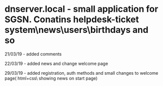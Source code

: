 # dnserver.local - small application for SGSN. Conatins helpdesk-ticket system\news\users\birthdays and so

21/03/19 - added comments 

22/03/19 - added news and change welcome page 

29/03/19 - added registration, auth methods and small changes to welcome page( html+css\ showing news on start page)
